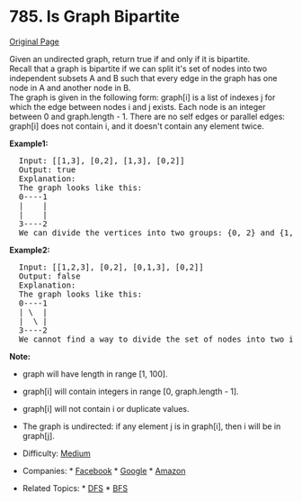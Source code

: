 # 785. Is Graph Bipartite   
[Original Page](https://leetcode.com/problems/is-graph-bipartite/)   

Given an undirected graph, return true if and only if it is bipartite.   
Recall that a graph is bipartite if we can split it's set of nodes into two independent subsets A and B such that every edge in the graph has one node in A and another node in B.  
The graph is given in the following form: graph[i] is a list of indexes j for which the edge between nodes i and j exists.  Each node is an integer between 0 and graph.length - 1.  There are no self edges or parallel edges: graph[i] does not contain i, and it doesn't contain any element twice.  

**Example1:**    
<pre>
  Input: [[1,3], [0,2], [1,3], [0,2]]
  Output: true
  Explanation: 
  The graph looks like this:
  0----1
  |    |
  |    |
  3----2
  We can divide the vertices into two groups: {0, 2} and {1, 3}.
</pre>  

**Example2:**    
<pre>
  Input: [[1,2,3], [0,2], [0,1,3], [0,2]]
  Output: false
  Explanation: 
  The graph looks like this:
  0----1
  | \  |
  |  \ |
  3----2
  We cannot find a way to divide the set of nodes into two independent subsets.
</pre>  

**Note:**  
* graph will have length in range [1, 100].
* graph[i] will contain integers in range [0, graph.length - 1].
* graph[i] will not contain i or duplicate values.
* The graph is undirected: if any element j is in graph[i], then i will be in graph[j].


* Difficulty: [Medium](https://leetcode.com/problemset/all/?difficulty=Midium)
* Companies: * [Facebook](https://leetcode.com/company/facebook/) * [Google](https://leetcode.com/company/google/)  * [Amazon](https://leetcode.com/company/amazon/)
* Related Topics: * [DFS](https://leetcode.com/tag/depth-first-search/) * [BFS](https://leetcode.com/tag/breadth-first-search/)